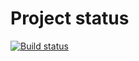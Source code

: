 # Project status
[![Build status](https://ci.appveyor.com/api/projects/status/ksieesu6pkjlu1d4?svg=true)](https://ci.appveyor.com/project/VladimsKov/ajs-9-1)